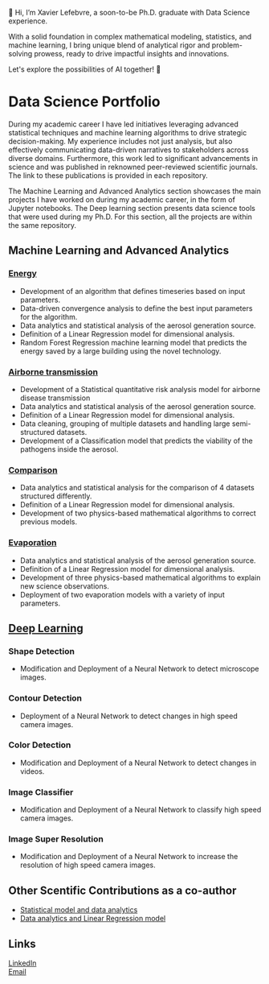 👋 Hi, I’m Xavier Lefebvre, a soon-to-be Ph.D. graduate with Data Science experience. 

With a solid foundation in complex mathematical modeling, statistics, and machine learning, 
I bring unique blend of analytical rigor and problem-solving prowess, 
ready to drive impactful insights and innovations.

Let's explore the possibilities of AI together! 🚀

# Data Science Portfolio
During my academic career I have led initiatives leveraging advanced statistical techniques and machine learning algorithms to drive strategic decision-making. My experience includes not just analysis, but also effectively communicating data-driven narratives to stakeholders across diverse domains. Furthermore, this work led to significant advancements in science and was published in reknowned peer-reviewed scientific journals. The link to these publications is provided in each repository. 

The Machine Learning and Advanced Analytics section showcases the main projects I have worked on during my academic career, in the form of Jupyter notebooks. The Deep learning section presents data science tools that were used during my Ph.D. For this section, all the projects are within the same repository.

## Machine Learning and Advanced Analytics

### [Energy](https://github.com/xalef/Evoqua_Final) 
- Development of an algorithm that defines timeseries based on input parameters.
- Data-driven convergence analysis to define the best input parameters for the algorithm. 
- Data analytics and statistical analysis of the aerosol generation source.
- Definition of a Linear Regression model for dimensional analysis.
- Random Forest Regression machine learning model that predicts the energy saved by a large building using the novel technology.
 
### [Airborne transmission](https://github.com/xalef/CODE)
- Development of a Statistical quantitative risk analysis model for airborne disease transmission
- Data analytics and statistical analysis of the aerosol generation source.
- Definition of a Linear Regression model for dimensional analysis.
- Data cleaning, grouping of multiple datasets and handling large semi-structured datasets.
- Development of a Classification model that predicts the viability of the pathogens inside the aerosol.

### [Comparison](https://github.com/xalef/Comparaison/tree/main)
- Data analytics and statistical analysis for the comparison of 4 datasets structured differently.
- Definition of a Linear Regression model for dimensional analysis.
- Development of two physics-based mathematical algorithms to correct previous models.

### [Evaporation](https://github.com/xalef/Evaporation)
- Data analytics and statistical analysis of the aerosol generation source.
- Definition of a Linear Regression model for dimensional analysis.
- Development of three physics-based mathematical algorithms to explain new science observations.
- Deployment of two evaporation models with a variety of input parameters.

## [Deep Learning]()

### Shape Detection
- Modification and Deployment of a Neural Network to detect microscope images.

### Contour Detection
- Deployment of a Neural Network to detect changes in high speed camera images.

### Color Detection
- Modification and Deployment of a Neural Network to detect changes in videos.

### Image Classifier
- Modification and Deployment of a Neural Network to classify high speed camera images.

### Image Super Resolution
- Modification and Deployment of a Neural Network to increase the resolution of high speed camera images. 

## Other Scentific Contributions as a co-author
- [Statistical model and data analytics](https://scholar.google.com/citations?view_op=view_citation&hl=fr&user=Oy0XYGMAAAAJ&citation_for_view=Oy0XYGMAAAAJ:UeHWp8X0CEIC)
- [Data analytics and Linear Regression model](https://www.sciencedirect.com/science/article/pii/S004313542201377X)


## Links
[LinkedIn](https://www.linkedin.com/in/xavier-lefebvre-phd/)  
[Email](mailto:xavier.lefebvre008@gmail.com)
